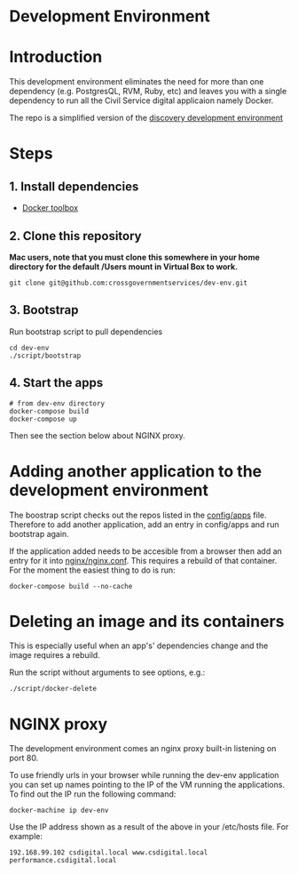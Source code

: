 # Development Environment

# Introduction

This development environment eliminates the need for more than one dependency (e.g. PostgresQL, RVM, Ruby, etc) and leaves you with a single dependency to run all the Civil Service digital applicaion namely Docker.

The repo is a simplified version of the [discovery development environment](https://github.com/crossgovernmentservices/dev-env-discovery)


# Steps

## 1. Install dependencies

- [Docker toolbox](https://www.docker.com/docker-toolbox)


## 2. Clone this repository

**Mac users, note that you must clone this somewhere in your home directory for the default /Users mount in Virtual Box to work.**

    git clone git@github.com:crossgovernmentservices/dev-env.git

## 3. Bootstrap

Run bootstrap script to pull dependencies

    cd dev-env
    ./script/bootstrap

## 4. Start the apps

    # from dev-env directory
    docker-compose build
    docker-compose up

Then see the section below about NGINX proxy.

# Adding another application to the development environment

The boostrap script checks out the repos listed in the [config/apps](./config/apps) file. Therefore to add another application, add an entry in config/apps and run bootstrap again.

If the application added needs to be accesible from a browser then add an entry for it into [nginx/nginx.conf](./nginx/nginx.conf). This requires a rebuild of that container. For the moment the easiest thing to do is run:

```
docker-compose build --no-cache
```

# Deleting an image and its containers

This is especially useful when an app's' dependencies change and the image requires a rebuild.

Run the script without arguments to see options, e.g.:

    ./script/docker-delete

# NGINX proxy

The development environment comes an nginx proxy built-in listening on port 80.

To use friendly urls in your browser while running the dev-env application you can set up names pointing to the IP of the VM running the applications. To find out the IP run the following command:

```
docker-machine ip dev-env
```

Use the IP address shown as a result of the above in your /etc/hosts file. For example:

```
192.168.99.102 csdigital.local www.csdigital.local performance.csdigital.local
```

